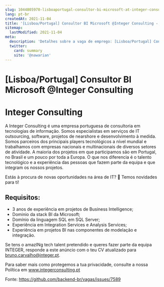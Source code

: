 ```yaml
---
slug: 1044805970-lisboaportugal-consultor-bi-microsoft-at-integer-consulting
lang: pt-br
createdAt: 2021-11-04
title: '[Lisboa/Portugal] Consultor BI Microsoft @Integer Consulting - Vaga de Emprego'
sitemap:
  lastModified: 2021-11-04
meta:
  description: 'Detalhes sobre a vaga de emprego: [Lisboa/Portugal] Consultor BI Microsoft @Integer Consulting'
  twitter:
    card: summary
    site: '@nawarian'
---
```


# [Lisboa/Portugal] Consultor BI Microsoft @Integer Consulting

# Integer Consulting

A Integer Consulting é uma empresa portuguesa de consultoria em tecnologias de informação. Somos especialistas em serviços de IT outsourcing, software, projetos de nearshore e desenvolvimento à medida. Somos parceiros dos principais players tecnológicos a nível mundial e trabalhamos com empresas nacionais e multinacionais de diversos setores de atividade. A maioria dos projetos em que participamos são em Portugal, no Brasil e um pouco por toda a Europa. O que nos diferencia é o talento tecnológico e a experiência das pessoas que fazem parte da equipa e que integram os nossos projetos.

Estás à procura de novas oportunidades na área de IT? 👀 Temos novidades para ti!

## Requisitos:
- 3 anos de experiência em projetos de Business Intelligence;
- Dominio da stack BI da Microsoft;
- Domínio da linguagem SQL em SQL Server;
- Experiência em Integration Services e Analysis Services;
- Experiência em projetos BI nas componentes de modelação e integração.

Se tens o amazINg tech talent pretendido e queres fazer parte da equipa INTEGER, responde a este anúncio com o teu CV atualizado para bruno.carvalho@integer.pt.

Para saber mais como protegemos a tua privacidade, consulte a nossa Política em www.integerconsulting.pt

Fonte: https://github.com/backend-br/vagas/issues/7589